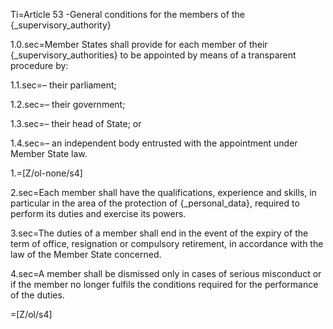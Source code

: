 Ti=Article 53 -General conditions for the members of the {_supervisory_authority}

1.0.sec=Member States shall provide for each member of their {_supervisory_authorities} to be appointed by means of a transparent procedure by:

1.1.sec=– their parliament;

1.2.sec=– their government;

1.3.sec=– their head of State; or

1.4.sec=– an independent body entrusted with the appointment under Member State law.

1.=[Z/ol-none/s4]

2.sec=Each member shall have the qualifications, experience and skills, in particular in the area of the protection of {_personal_data}, required to perform its duties and exercise its powers.

3.sec=The duties of a member shall end in the event of the expiry of the term of office, resignation or compulsory retirement, in accordance with the law of the Member State concerned.

4.sec=A member shall be dismissed only in cases of serious misconduct or if the member no longer fulfils the conditions required for the performance of the duties.

=[Z/ol/s4]
